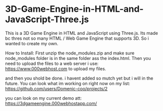 # 3D-Game-Engine-in-HTML-and-JavaScript-Three.js

This is a 3D Game Engine in HTML and JavaScript using Three.js.
Its made bc thres not so many HTML / Web Game Engine that supports 3D.
So i wanted to create my own.

How to Install:
First unzip the node_modules.zip and make sure node_modules folder is in the same folder ass the index.html.
Then you need to upload the files to a web server i use: https://www.000webhost.com to upload my files.

and then you shold be done.
i havent added so mutch yet but i will in the future.
You can look what im working on right now on my list: https://github.com/users/Domenic-coo/projects/2

you can look on my current demo att: https://3dgameengine.000webhostapp.com/
